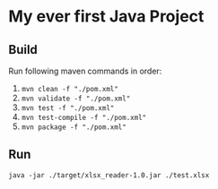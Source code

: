 # My ever first Java Project

## Build

Run following maven commands in order:

1. `mvn clean -f "./pom.xml"`
2. `mvn validate -f "./pom.xml"`
3. `mvn test -f "./pom.xml"`
4. `mvn test-compile -f "./pom.xml"`
5. `mvn package -f "./pom.xml"`

## Run

`java -jar ./target/xlsx_reader-1.0.jar ./test.xlsx`
